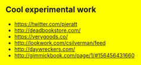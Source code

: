 <link href="https://fonts.googleapis.com/css?family=Roboto+Mono" rel="stylesheet">
<style>
	html {
		font-family: 'Roboto Mono', monospace;
		background: #ff0;
	}
</style>


## Cool experimental work

- https://twitter.com/pieratt
- http://deadbookstore.com/
- https://verygoods.co/
- http://lookwork.com/csilverman/feed
- http://daywreckers.com/
- http://gimmickbook.com/page/1/#156456431660